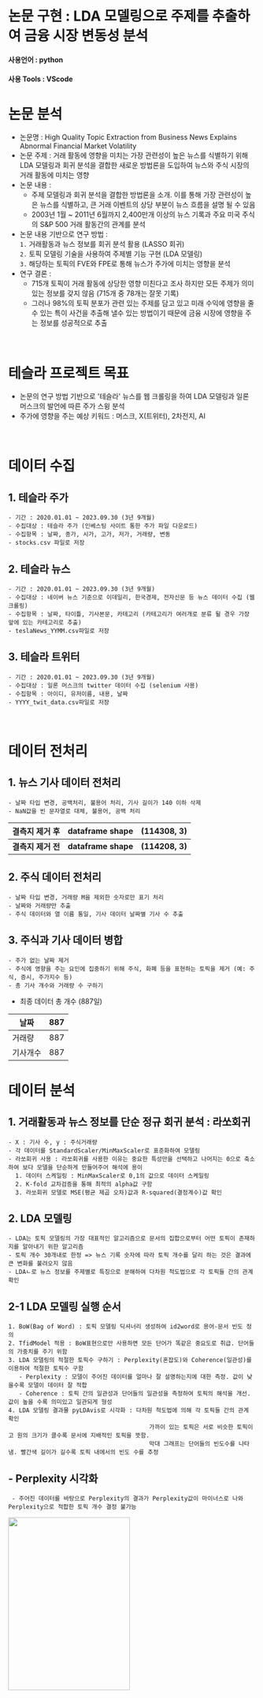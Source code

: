 # 논문 구현 : LDA 모델링으로 주제를 추출하여 금융 시장 변동성 분석 <br/>

#### 사용언어 : python
#### 사용 Tools : VScode

# 논문 분석
  - 논문명 : High Quality Topic Extraction from Business News Explains Abnormal Financial Market Volatility
  - 논문 주제 : 거래 활동에 영향을 미치는 가장 관련성이 높은 뉴스를 식별하기 위해 LDA 모델링과 회귀 분석을 결합한 새로운 방법론을 도입하여 뉴스와 주식 시장의 거래 활동에 미치는 영향
  - 논문 내용 : 
    - 주제 모델링과 회귀 분석을 결합한 방법론을 소개. 이를 통해 가장 관련성이 높은 뉴스를 식별하고, 큰 거래 이벤트의 상당 부분이 뉴스 흐름을 설명 될 수 있음
    - 2003년 1월 ~ 2011년 6월까지 2,400만개 이상의 뉴스 기록과 주요 미국 주식의 S&P 500 거래 활동간의 관계를 분석 
  - 논문 내용 기반으로 연구 방법 : </br>
    `1.` 거래활동과 뉴스 정보를 회귀 분석 활용 (LASSO 회귀) </br>
    `2.` 토픽 모델링 기술을 사용하여 주제별 기능 구현 (LDA 모델링) </br>
    `3.` 해당하는 토픽의 FVE와 FPE로 통해 뉴스가 주가에 미치는 영향을 분석 </br>
  - 연구 결론 :
    - 715개 토픽이 거래 활동에 상당한 영향 미친다고 조사 하지만 모든 주제가 의미 있는 정보를 갖지 않음 (715개 중 78개는 잘못 기록)
    - 그러나 98%의 토픽 분포가 관련 있는 주제를 담고 있고 미래 수익에 영향을 줄 수 있는 특이 사건을 추출해 낼수 있는 방법이기 때문에
      금융 시장에 영향을 주는 정보를 성공적으로 추출
      
<br>

# 테슬라 프로젝트 목표
  - 논문의 연구 방법 기반으로 '테슬라' 뉴스를 웹 크롤링을 하여 LDA 모델링과 일론 머스크의 발언에 따른 주가 스윙 분석
  - 주가에 영향을 주는 예상 키워드 : 머스크, X(트위터), 2차전지, AI

<br>

# 데이터 수집 

## 1. 테슬라 주가
    - 기간 : 2020.01.01 ~ 2023.09.30 (3년 9개월)
    - 수집대상 : 테슬라 주가 (인베스팅 사이트 통한 주가 파일 다운로드)
    - 수집항목 : 날짜, 종가, 시가, 고가, 저가, 거래량, 변동
    - stocks.csv 파일로 저장

## 2. 테슬라 뉴스
    - 기간 : 2020.01.01 ~ 2023.09.30 (3년 9개월)
    - 수집대상 : 네이버 뉴스 기준으로 이데일리, 한국경제, 전자신문 등 뉴스 데이터 수집 (웹 크롤링)
    - 수집항목 : 날짜, 타이틀, 기사본문, 카테고리 (카테고리가 여러개로 분류 될 경우 가장 앞에 있는 카테고리로 추출)
    - teslaNews_YYMM.csv파일로 저장

## 3. 테슬라 트위터
    - 기간 : 2020.01.01 ~ 2023.09.30 (3년 9개월)
    - 수집대상 : 일론 머스크의 twitter 데이터 수집 (selenium 사용)
    - 수집항목 : 아이디, 유저이름, 내용, 날짜 
    - YYYY_twit_data.csv파일로 저장
<br/>

# 데이터 전처리

## 1. 뉴스 기사 데이터 전처리 
    - 날짜 타입 변경, 공백처리, 불용어 처리, 기사 길이가 140 이하 삭제
    - NaN값을 빈 문자열로 대체, 불용어, 공백 처리
    
| 결측지 제거 후 | dataframe shape | (114308, 3) |
|------|---|---|
| <b>결측지 제거 전 </b> | <b> dataframe shape</b> | <b>(114208, 3)</b> |

## 2. 주식 데이터 전처리 
    - 날짜 타입 변경, 거래량 M을 제외한 숫자로만 표기 처리
    - 날짜와 거래량만 추출
    - 주식 데이터와 열 이름 통일, 기사 데이터 날짜별 기사 수 추출

## 3. 주식과 기사 데이터 병합
    - 주가 없는 날짜 제거
    - 주식에 영향을 주는 요인에 집중하기 위해 주식, 화폐 등을 표현하는 토픽을 제거 (예: 주식, 증시, 주가지수 등)
    - 총 기사 개수와 거래량 수 구하기
    
- 최종 데이터 총 개수 (887일)
  
|날짜|887| 
|------|---|
|거래량|887| 
|기사개수|887| 

# 데이터 분석

## 1. 거래활동과 뉴스 정보를 단순 정규 회귀 분석 : 라쏘회귀
    - X : 기사 수, y : 주식거래량 
    - 각 데이터를 StandardScaler/MinMaxScaler로 표준화하여 모델링
    - 라쏘회귀 사용 : 라쏘회귀를 사용한 이유는 중요한 특성만을 선택하고 나머지는 0으로 축소하여 보다 모델을 단순하게 만들어주어 해석에 용이
      1. 데이터 스케일링 : MinMaxScaler로 0,1의 값으로 데이터 스케일링
      2. K-fold 교차검증을 통해 최적의 alpha값 구함
      3. 라쏘회귀 모델로 MSE(평균 제곱 오차)값과 R-squared(결정계수)값 확인


## 2. LDA 모델링
    - LDA는 토픽 모델링의 가장 대표적인 알고리즘으로 문서의 집합으로부터 어떤 토픽이 존재하지를 알아내기 위한 알고리즘
    - 토픽 개수 30개내로 한정 => 뉴스 기록 숫자에 따라 토픽 개수를 달리 하는 것은 결과에 큰 변화를 불려오지 않음
    - LDAㄴ로 뉴스 정보를 주제별로 특징으로 분해하여 다차원 척도법으로 각 토픽들 간의 관계 확인
    
## 2-1 LDA 모델링 실행 순서
    1. BoW(Bag of Word) : 토픽 모델링 딕셔너리 생성하여 id2word로 용어-문서 빈도 정의
    2. TfidModel 적용 : BoW표현으로만 사용하면 모든 단어가 똑같은 중요도로 취급. 단어들의 가중치를 주기 위함
    3. LDA 모델링의 적절한 토픽수 구하기 : Perplexity(혼잡도)와 Coherence(일관성)를 이용하여 적절한 토픽수 구함
       - Perplexity : 모델이 주어진 데이터를 얼마나 잘 설명하는지에 대한 측정. 값이 낮을수록 모델이 데이터 잘 적합
       - Coherence : 토픽 간의 일관성과 단어들의 일관성을 측정하여 토픽의 해석을 개선. 값이 높을 수록 의미있고 일관되게 형성
    4. LDA 모델링 결과물 pyLDAvis로 시각화 : 다차원 척도법에 의해 각 토픽들 간의 관계 확인 
                                            가까이 있는 토픽은 서로 비슷한 토픽이고 원의 크기가 클수록 문서에 지배적인 토픽을 뜻함. 
                                            막대 그래프는 단어들의 빈도수를 나타냄. 빨간색 길이가 길수록 토픽 내에서의 빈도 수를 추정

  ## - Perplexity 시각화
     - 주어진 데이터를 바탕으로 Perplexity의 결과가 Perplexity값이 마이너스로 나와 Perplexity으로 적합한 토픽 개수 결정 불가능
       

<img src="https://github.com/yumioh/data_analysis/assets/38059057/473e8232-8466-469e-8c1d-120cb2c67195" width="70%" height="30%"/>

   ## - Coherence 시각화
      - 그래서 Coherence의 결과가 토픽의 개수가 20개 일때 토픽의 의미와 일관성을 보임

<img src="https://github.com/yumioh/data_analysis/assets/38059057/7ea465e0-a6ce-4767-8499-3b9b1749cf5b" width="70%" height="30%"/>


   ## - LDA 모델링 시각화
      - Perplexity와 Coherence를 통해 두가지 측면을 종합하여 토픽의 개수를 20개로 설정
      - topic 15,16,3이 가장 큰 토픽들이며, 이 토픽들의 크기와 위치를 통해 중요도와 빈도가 높고 비슷한 주제를 갖고 있는 걸 볼 수 있음
  
<img src="https://github.com/yumioh/data_analysis/assets/38059057/a6669ad6-263c-4eaa-a23a-ab7abd3209f3" width="100%" height="100%" margin="5px"/>

  ## - LDA 모델링 시각화 : topic 15
     - topic 15의 결과를 보면 트위터, 머스크, 저커버그, 인공지능, 소송 등 일론 머스크와 관련된 논란 위주의 키워드가 주로 나타남
<img src="https://github.com/yumioh/data_analysis/assets/38059057/9bb16986-daec-4e4e-9c83-275ff3549c6c" width="100%" height="100%" margin="5px"/>

  ## - LDA 모델링 시각화 : topic 16, 3
     - topic 16,3은 배터리, 전기차, 에너지, 자율 주행 등 보다 전기 자동차와 관련 키워드가 많이 나타남
     - 또한, 니켈, 전지, 리튬, 양극 등 2차전지에 핵심 소재로 보이는 키워드도 다수 나타남. 
       2차 전지는 전기차에 핵심 구성 요소로 전기차의 성장에 따라 2차 전기 수요도가 늘어나기 때문에 강력한 상관관계를 확인


## 5. 결론
    - 

## 6. 한계
    1. 뉴스 소스의 높은 품질 부족 
       - 논문에서 사용한 뉴스는 품질이 높아 신호 대 잡음비가 적게 발생. 또한, 전문 투자자를 대상으로 수집된 정보 
       - 그래서 트윗, 블로그 등 다른 표준덱스트 정보와 비교할 때 전문적인 금융정보로 뛰어난 관련성을 갖고 있음 
         => 네이버 크롤링을 통해 데이터를 수집하여 금융과 관련성이 높지 않는 데이터도 다수 포함되어 있어 
            관련성이 있는 토픽을 추출하는데 어려움
</br>

    2. 충분하지 않은 데이터
       - 논문의 데이터양은 2,400만개의 데이터로 중요한 주제를 추출하는데 데이터양이 충분
         => 현재 테슬라 프로젝트는 10만개 데이터 기준으로 토픽을 추출하여 의미 없는 토픽이 나온는 경우가 생김

